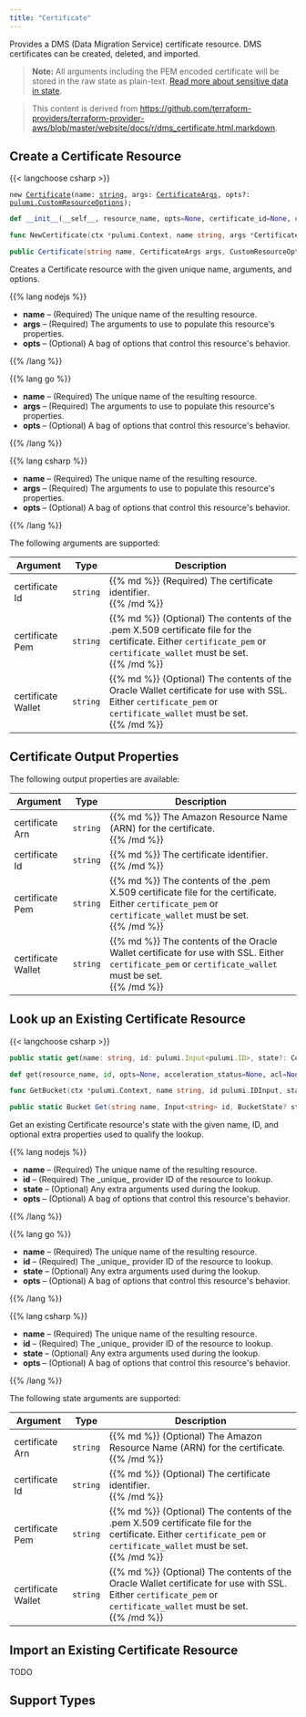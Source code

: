 ```yaml
---
title: "Certificate"
---
```


<!-- WARNING: this file was generated by the Pulumi Terraform Bridge (tfgen) Tool. -->
<!-- Do not edit by hand unless you're certain you know what you are doing! -->

<style>
  table td p { margin-top: 0; margin-bottom: 0; }
</style>

Provides a DMS (Data Migration Service) certificate resource. DMS certificates can be created, deleted, and imported.

> **Note:** All arguments including the PEM encoded certificate will be stored in the raw state as plain-text.
[Read more about sensitive data in state](https://www.terraform.io/docs/state/sensitive-data.html).

> This content is derived from https://github.com/terraform-providers/terraform-provider-aws/blob/master/website/docs/r/dms_certificate.html.markdown.


## Create a Certificate Resource

{{< langchoose csharp >}}

<div class="highlight"><pre class="chroma"><code class="language-typescript" data-lang="typescript"><span class="k">new</span> <span class="nx"><a href=/docs/reference/pkg/nodejs/pulumi/aws/s3/#Certificate>Certificate</a></span><span class="p">(</span><span class="nx">name</span>: <span class="kt"><a href=https://developer.mozilla.org/en-US/docs/Web/JavaScript/Reference/Global_Objects/String>string</a></span><span class="p">,</span> <span class="nx">args</span>: <span class="kt"><a href=/docs/reference/pkg/nodejs/pulumi/aws/s3/#CertificateArgs>CertificateArgs</a></span><span class="p">,</span> <span class="nx">opts?</span>: <span class="kt"><a href=/docs/reference/pkg/nodejs/pulumi/pulumi/#CustomResourceOptions>pulumi.CustomResourceOptions</a></span><span class="p">);</span></code></pre></div>

```python
def __init__(__self__, resource_name, opts=None, certificate_id=None, certificate_pem=None, certificate_wallet=None, __props__=None)
```

```go
func NewCertificate(ctx *pulumi.Context, name string, args *CertificateArgs, opts ...pulumi.ResourceOption) (*Certificate, error)

```

```csharp
public Certificate(string name, CertificateArgs args, CustomResourceOptions? options = null)

```

Creates a Certificate resource with the given unique name, arguments, and options.

{{% lang nodejs %}}
<ul class="pl-10">
    <li><strong>name</strong> &ndash; (Required) The unique name of the resulting resource.</li>
    <li><strong>args</strong> &ndash; (Required) The arguments to use to populate this resource's properties.</li>
    <li><strong>opts</strong> &ndash; (Optional) A bag of options that control this resource's behavior.</li>
</ul>
{{% /lang %}}

{{% lang go %}}
<ul class="pl-10">
    <li><strong>name</strong> &ndash; (Required) The unique name of the resulting resource.</li>
    <li><strong>args</strong> &ndash; (Required) The arguments to use to populate this resource's properties.</li>
    <li><strong>opts</strong> &ndash; (Optional) A bag of options that control this resource's behavior.</li>
</ul>
{{% /lang %}}

{{% lang csharp %}}
<ul class="pl-10">
    <li><strong>name</strong> &ndash; (Required) The unique name of the resulting resource.</li>
    <li><strong>args</strong> &ndash; (Required) The arguments to use to populate this resource's properties.</li>
    <li><strong>opts</strong> &ndash; (Optional) A bag of options that control this resource's behavior.</li>
</ul>
{{% /lang %}}

The following arguments are supported:

<table class="ml-6">
    <thead>
        <tr>
            <th>Argument</th>
            <th>Type</th>
            <th>Description</th>
        </tr>
    </thead>
    <tbody>
        <tr>
            <td class="align-top">certificate<wbr>Id</td>
            <td class="align-top"><code>string</code></td>
            <td class="align-top">{{% md %}}
(Required) The certificate identifier.

{{% /md %}}</td>
        </tr>
        <tr>
            <td class="align-top">certificate<wbr>Pem</td>
            <td class="align-top"><code>string</code></td>
            <td class="align-top">{{% md %}}
(Optional) The contents of the .pem X.509 certificate file for the certificate. Either `certificate_pem` or `certificate_wallet` must be set.

{{% /md %}}</td>
        </tr>
        <tr>
            <td class="align-top">certificate<wbr>Wallet</td>
            <td class="align-top"><code>string</code></td>
            <td class="align-top">{{% md %}}
(Optional) The contents of the Oracle Wallet certificate for use with SSL. Either `certificate_pem` or `certificate_wallet` must be set.

{{% /md %}}</td>
        </tr>
    </tbody>
</table>

## Certificate Output Properties

The following output properties are available:

<table class="ml-6">
    <thead>
        <tr>
            <th>Argument</th>
            <th>Type</th>
            <th>Description</th>
        </tr>
    </thead>
    <tbody>
        <tr>
            <td class="align-top">certificate<wbr>Arn</td>
            <td class="align-top"><code>string</code></td>
            <td class="align-top">{{% md %}}
The Amazon Resource Name (ARN) for the certificate.

{{% /md %}}</td>
        </tr>
        <tr>
            <td class="align-top">certificate<wbr>Id</td>
            <td class="align-top"><code>string</code></td>
            <td class="align-top">{{% md %}}
The certificate identifier.

{{% /md %}}</td>
        </tr>
        <tr>
            <td class="align-top">certificate<wbr>Pem</td>
            <td class="align-top"><code>string</code></td>
            <td class="align-top">{{% md %}}
The contents of the .pem X.509 certificate file for the certificate. Either `certificate_pem` or `certificate_wallet` must be set.

{{% /md %}}</td>
        </tr>
        <tr>
            <td class="align-top">certificate<wbr>Wallet</td>
            <td class="align-top"><code>string</code></td>
            <td class="align-top">{{% md %}}
The contents of the Oracle Wallet certificate for use with SSL. Either `certificate_pem` or `certificate_wallet` must be set.

{{% /md %}}</td>
        </tr>
    </tbody>
</table>

## Look up an Existing Certificate Resource

{{< langchoose csharp >}}

```typescript
public static get(name: string, id: pulumi.Input<pulumi.ID>, state?: CertificateState, opts?: pulumi.CustomResourceOptions): Certificate;
```

```python
def get(resource_name, id, opts=None, acceleration_status=None, acl=None, arn=None, bucket=None, bucket_domain_name=None, bucket_prefix=None, bucket_regional_domain_name=None, cors_rules=None, force_destroy=None, hosted_zone_id=None, lifecycle_rules=None, loggings=None, object_lock_configuration=None, policy=None, region=None, replication_configuration=None, request_payer=None, server_side_encryption_configuration=None, tags=None, versioning=None, website=None, website_domain=None, website_endpoint=None)
```

```go
func GetBucket(ctx *pulumi.Context, name string, id pulumi.IDInput, state *BucketState, opts ...pulumi.ResourceOption) (*Bucket, error)
```

```csharp
public static Bucket Get(string name, Input<string> id, BucketState? state = null, CustomResourceOptions? options = null);
```

Get an existing Certificate resource's state with the given name, ID, and optional extra
properties used to qualify the lookup.

{{% lang nodejs %}}
<ul class="pl-10">
    <li><strong>name</strong> &ndash; (Required) The unique name of the resulting resource.</li>
    <li><strong>id</strong> &ndash; (Required) The _unique_ provider ID of the resource to lookup.</li>
    <li><strong>state</strong> &ndash; (Optional) Any extra arguments used during the lookup.</li>
    <li><strong>opts</strong> &ndash; (Optional) A bag of options that control this resource's behavior.</li>
</ul>
{{% /lang %}}

{{% lang go %}}
<ul class="pl-10">
    <li><strong>name</strong> &ndash; (Required) The unique name of the resulting resource.</li>
    <li><strong>id</strong> &ndash; (Required) The _unique_ provider ID of the resource to lookup.</li>
    <li><strong>state</strong> &ndash; (Optional) Any extra arguments used during the lookup.</li>
    <li><strong>opts</strong> &ndash; (Optional) A bag of options that control this resource's behavior.</li>
</ul>
{{% /lang %}}

{{% lang csharp %}}
<ul class="pl-10">
    <li><strong>name</strong> &ndash; (Required) The unique name of the resulting resource.</li>
    <li><strong>id</strong> &ndash; (Required) The _unique_ provider ID of the resource to lookup.</li>
    <li><strong>state</strong> &ndash; (Optional) Any extra arguments used during the lookup.</li>
    <li><strong>opts</strong> &ndash; (Optional) A bag of options that control this resource's behavior.</li>
</ul>
{{% /lang %}}

The following state arguments are supported:

<table class="ml-6">
    <thead>
        <tr>
            <th>Argument</th>
            <th>Type</th>
            <th>Description</th>
        </tr>
    </thead>
    <tbody>
        <tr>
            <td class="align-top">certificate<wbr>Arn</td>
            <td class="align-top"><code>string</code></td>
            <td class="align-top">{{% md %}}
(Optional) The Amazon Resource Name (ARN) for the certificate.

{{% /md %}}</td>
        </tr>
        <tr>
            <td class="align-top">certificate<wbr>Id</td>
            <td class="align-top"><code>string</code></td>
            <td class="align-top">{{% md %}}
(Optional) The certificate identifier.

{{% /md %}}</td>
        </tr>
        <tr>
            <td class="align-top">certificate<wbr>Pem</td>
            <td class="align-top"><code>string</code></td>
            <td class="align-top">{{% md %}}
(Optional) The contents of the .pem X.509 certificate file for the certificate. Either `certificate_pem` or `certificate_wallet` must be set.

{{% /md %}}</td>
        </tr>
        <tr>
            <td class="align-top">certificate<wbr>Wallet</td>
            <td class="align-top"><code>string</code></td>
            <td class="align-top">{{% md %}}
(Optional) The contents of the Oracle Wallet certificate for use with SSL. Either `certificate_pem` or `certificate_wallet` must be set.

{{% /md %}}</td>
        </tr>
    </tbody>
</table>

## Import an Existing Certificate Resource

TODO

## Support Types


